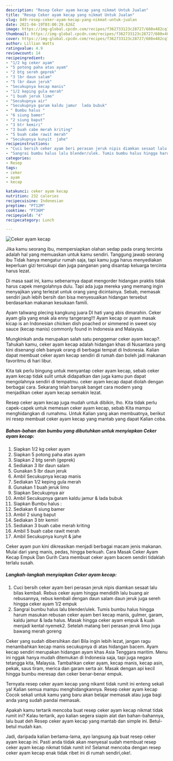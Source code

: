 ```yaml
---
description: "Resep Ceker ayam kecap yang nikmat Untuk Jualan"
title: "Resep Ceker ayam kecap yang nikmat Untuk Jualan"
slug: 849-resep-ceker-ayam-kecap-yang-nikmat-untuk-jualan
date: 2021-04-19T03:00:29.626Z
image: https://img-global.cpcdn.com/recipes/f362733123c28727/680x482cq70/ceker-ayam-kecap-foto-resep-utama.jpg
thumbnail: https://img-global.cpcdn.com/recipes/f362733123c28727/680x482cq70/ceker-ayam-kecap-foto-resep-utama.jpg
cover: https://img-global.cpcdn.com/recipes/f362733123c28727/680x482cq70/ceker-ayam-kecap-foto-resep-utama.jpg
author: Lillian Watts
ratingvalue: 4.9
reviewcount: 14
recipeingredient:
- "1/2 kg ceker ayam"
- "5 potong paha atas ayam"
- "2 btg sereh geprek"
- "3 lbr daun salam"
- "5 lbr daun jeruk"
- "Secukupnya kecap manis"
- "1/2 keping gula merah"
- "1 buah jeruk limo"
- "Secukupnya air"
- "Secukupnya garam kaldu jamur  lada bubuk"
- " Bumbu halus "
- "6 siung bamer"
- "2 siung baput"
- "3 btr kemiri"
- "3 buah cabe merah kriting"
- "5 buah cabe rawit merah"
- "Secukupnya kunyit  jahe"
recipeinstructions:
- "Cuci bersih ceker ayam beri perasan jeruk nipis diamkan sesaat lalu bilas kembali. Rebus ceker ayam hingga mendidih lalu buang air rebusannya, rebus kembali dengan daun salam daun jeruk juga sereh hingga ceker ayam 1/2 empuk"
- "Sangrai bumbu halus lalu blender/ulek. Tumis bumbu halus hingga harum masukan rebusan ceker ayam beri kecap manis, gulmer, garam, kaldu jamur &amp; lada halus. Masak hingga ceker ayam empuk &amp; kuah menjadi kental nyemek2. Setelah matang beri perasan jeruk limo juga bawang merah goreng"
categories:
- Resep
tags:
- ceker
- ayam
- kecap

katakunci: ceker ayam kecap 
nutrition: 232 calories
recipecuisine: Indonesian
preptime: "PT12M"
cooktime: "PT36M"
recipeyield: "4"
recipecategory: Lunch

---
```



![Ceker ayam kecap](https://img-global.cpcdn.com/recipes/f362733123c28727/680x482cq70/ceker-ayam-kecap-foto-resep-utama.jpg)

Jika kamu seorang ibu, mempersiapkan olahan sedap pada orang tercinta adalah hal yang memuaskan untuk kamu sendiri. Tanggung jawab seorang ibu Tidak hanya mengatur rumah saja, tapi kamu juga harus menyediakan keperluan gizi tercukupi dan juga panganan yang disantap keluarga tercinta harus lezat.

Di masa  saat ini, kamu sebenarnya dapat mengorder hidangan praktis tidak harus capek mengolahnya dulu. Tapi ada juga mereka yang memang ingin menyajikan yang terlezat untuk orang yang dicintainya. Sebab, memasak sendiri jauh lebih bersih dan bisa menyesuaikan hidangan tersebut berdasarkan makanan kesukaan famili. 

Ayam taliwang plecing kangkung juara DI hati yang abis dimarahin. Ceker ayam gila yang enak ala enny tangerang!!! Ayam kecap or ayam masak kicap is an Indonesian chicken dish poached or simmered in sweet soy sauce (kecap manis) commonly found in Indonesia and Malaysia.

Mungkinkah anda merupakan salah satu penggemar ceker ayam kecap?. Tahukah kamu, ceker ayam kecap adalah hidangan khas di Nusantara yang kini disenangi oleh banyak orang di berbagai tempat di Indonesia. Kalian dapat membuat ceker ayam kecap sendiri di rumah dan boleh jadi makanan favoritmu di hari libur.

Kita tak perlu bingung untuk menyantap ceker ayam kecap, sebab ceker ayam kecap tidak sulit untuk didapatkan dan juga kamu pun dapat mengolahnya sendiri di tempatmu. ceker ayam kecap dapat diolah dengan berbagai cara. Sekarang telah banyak banget cara modern yang menjadikan ceker ayam kecap semakin lezat.

Resep ceker ayam kecap juga mudah untuk dibikin, lho. Kita tidak perlu capek-capek untuk memesan ceker ayam kecap, sebab Kita mampu menghidangkan di rumahmu. Untuk Kalian yang akan membuatnya, berikut ini resep membuat ceker ayam kecap yang mantab yang dapat Kalian coba.

<!--inarticleads1-->

##### Bahan-bahan dan bumbu yang dibutuhkan untuk menyiapkan Ceker ayam kecap:

1. Siapkan 1/2 kg ceker ayam
1. Siapkan 5 potong paha atas ayam
1. Siapkan 2 btg sereh (geprek)
1. Sediakan 3 lbr daun salam
1. Gunakan 5 lbr daun jeruk
1. Ambil Secukupnya kecap manis
1. Sediakan 1/2 keping gula merah
1. Gunakan 1 buah jeruk limo
1. Siapkan Secukupnya air
1. Ambil Secukupnya garam kaldu jamur &amp; lada bubuk
1. Siapkan  Bumbu halus :
1. Sediakan 6 siung bamer
1. Ambil 2 siung baput
1. Sediakan 3 btr kemiri
1. Sediakan 3 buah cabe merah kriting
1. Ambil 5 buah cabe rawit merah
1. Ambil Secukupnya kunyit &amp; jahe


Ceker ayam pun kini dikreasikan menjadi berbagai macam jenis makanan. Mulai dari yang manis, pedas, hingga berkuah. Cara Masak Ceker Ayam Kecap Empuk Dan Gurih Cara membuat ceker ayam bacem sendiri tidaklah terlalu susah. 

<!--inarticleads2-->

##### Langkah-langkah menyiapkan Ceker ayam kecap:

1. Cuci bersih ceker ayam beri perasan jeruk nipis diamkan sesaat lalu bilas kembali. Rebus ceker ayam hingga mendidih lalu buang air rebusannya, rebus kembali dengan daun salam daun jeruk juga sereh hingga ceker ayam 1/2 empuk
1. Sangrai bumbu halus lalu blender/ulek. Tumis bumbu halus hingga harum masukan rebusan ceker ayam beri kecap manis, gulmer, garam, kaldu jamur &amp; lada halus. Masak hingga ceker ayam empuk &amp; kuah menjadi kental nyemek2. Setelah matang beri perasan jeruk limo juga bawang merah goreng


Ceker yang sudah dibersihkan dari Bila ingin lebih lezat, jangan ragu menambahkan kecap manis secukupnya di atas hidangan bacem. Ayam kecap sendiri merupakan hidangan ayam khas Asia Tenggara maritim. Menu ini nggak hanya mudah ditemukan di Indonesia saja, tapi juga negara tetangga kita, Malaysia. Tambahkan ceker ayam, kecap manis, kecap asin, pekak, saus tiram, merica dan garam serta air. Masak dengan api kecil hingga bumbu meresap dan ceker benar-benar empuk. 

Ternyata resep ceker ayam kecap yang nikamt tidak rumit ini enteng sekali ya! Kalian semua mampu menghidangkannya. Resep ceker ayam kecap Cocok sekali untuk kamu yang baru akan belajar memasak atau juga bagi anda yang sudah pandai memasak.

Apakah kamu tertarik mencoba buat resep ceker ayam kecap nikmat tidak rumit ini? Kalau tertarik, ayo kalian segera siapin alat dan bahan-bahannya, lalu buat deh Resep ceker ayam kecap yang mantab dan simple ini. Betul-betul mudah kan. 

Jadi, daripada kalian berlama-lama, ayo langsung aja buat resep ceker ayam kecap ini. Pasti anda tiidak akan menyesal sudah membuat resep ceker ayam kecap nikmat tidak rumit ini! Selamat mencoba dengan resep ceker ayam kecap enak tidak ribet ini di rumah sendiri,oke!.

